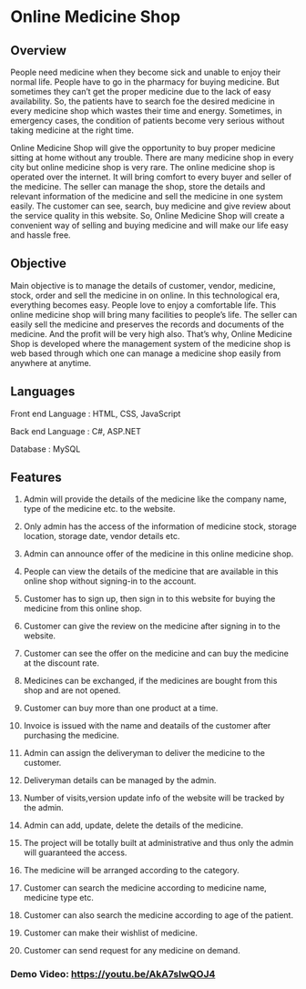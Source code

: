 # Online Medicine Shop

## Overview

People need medicine when they become sick and unable to enjoy their normal life. People have to go in the pharmacy for buying medicine. But sometimes they can’t get the proper medicine due to the lack of easy availability. So, the patients have to search foe the desired medicine in every medicine shop which wastes their time and energy. Sometimes, in emergency cases, the condition of patients become very serious without taking medicine at the right time. 

Online Medicine Shop will give the opportunity to buy proper medicine sitting at home without any trouble. There are many medicine shop in every city but online medicine shop is very rare. The online medicine shop is operated over the internet. It will bring comfort to every buyer and seller of the medicine. The seller can manage the shop, store the details and relevant information of the medicine and sell the medicine in one system easily. The customer can see, search, buy medicine and give review about the service quality in this website. So, Online Medicine Shop will create a convenient way of selling and buying medicine and will make our life easy and hassle free.

## Objective  

Main objective is to manage the details of customer, vendor, medicine, stock, order and sell the medicine in on online. In this technological era, everything becomes easy. People love to enjoy a comfortable life. This online medicine shop will bring many facilities to people’s life. The seller can easily sell the medicine and preserves the records and documents of the medicine. And the profit will be very high also. That’s why, Online Medicine Shop is developed where the management system of the medicine shop is web based through which one can manage a medicine shop easily from anywhere at anytime.

## Languages

Front end Language : HTML, CSS, JavaScript

Back end Language : C#, ASP.NET

Database : MySQL


## Features

1. Admin will provide the details of the medicine like the company name, type of the medicine etc. to the website.

2. Only admin has the access of the information of medicine stock, storage location, storage date, vendor details etc.

3. Admin can announce offer of the medicine in this online medicine shop.

4. People can view the details of the medicine that are available in this online shop without signing-in to the account.

5. Customer has to sign up, then sign in to this website for buying the medicine from this online shop. 

6. Customer can give the review on the medicine after signing in to the website. 

7. Customer can see the offer on the medicine and can buy the medicine at the discount rate.

8. Medicines can be exchanged, if the medicines are bought from this shop and are not opened.

9. Customer can buy more than one product at a time.

10. Invoice is issued with the name and deatails of the customer after purchasing the medicine.

11. Admin can assign the deliveryman to deliver the medicine to the customer.

12. Deliveryman details can be managed by the admin.

13. Number of visits,version update info of the website will be tracked by the admin.

14. Admin can add, update, delete the details of the medicine.

15. The project will be totally built at administrative and thus only the admin will guaranteed the access. 

16. The medicine will be arranged according to the category.

17. Customer can search the medicine according to medicine name, medicine type etc.

18. Customer can also search the medicine according to age of the patient.

19. Customer can make their wishlist of medicine.

20. Customer can send request for any medicine on demand. 


### Demo Video: https://youtu.be/AkA7slwQOJ4
